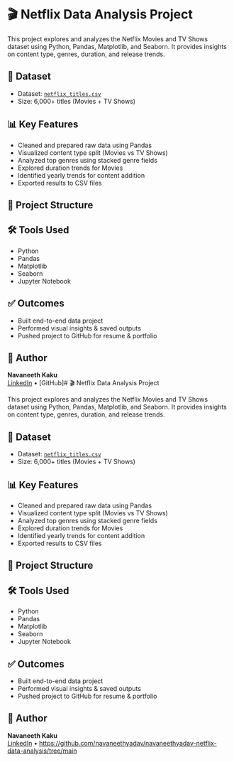 # 🎬 Netflix Data Analysis Project

This project explores and analyzes the Netflix Movies and TV Shows dataset using Python, Pandas, Matplotlib, and Seaborn. It provides insights on content type, genres, duration, and release trends.

## 📁 Dataset
- Dataset: [`netflix_titles.csv`](https://www.kaggle.com/datasets/shivamb/netflix-shows)
- Size: 6,000+ titles (Movies + TV Shows)

## 📊 Key Features
- Cleaned and prepared raw data using Pandas
- Visualized content type split (Movies vs TV Shows)
- Analyzed top genres using stacked genre fields
- Explored duration trends for Movies
- Identified yearly trends for content addition
- Exported results to CSV files

## 📂 Project Structure


## 🛠️ Tools Used
- Python
- Pandas
- Matplotlib
- Seaborn
- Jupyter Notebook

## ✅ Outcomes
- Built end-to-end data project
- Performed visual insights & saved outputs
- Pushed project to GitHub for resume & portfolio

## 📌 Author
**Navaneeth Kaku**  
[LinkedIn](https://www.linkedin.com/in/navaneethkaku) • [GitHub]# 🎬 Netflix Data Analysis Project

This project explores and analyzes the Netflix Movies and TV Shows dataset using Python, Pandas, Matplotlib, and Seaborn. It provides insights on content type, genres, duration, and release trends.

## 📁 Dataset
- Dataset: [`netflix_titles.csv`](https://www.kaggle.com/datasets/shivamb/netflix-shows)
- Size: 6,000+ titles (Movies + TV Shows)

## 📊 Key Features
- Cleaned and prepared raw data using Pandas
- Visualized content type split (Movies vs TV Shows)
- Analyzed top genres using stacked genre fields
- Explored duration trends for Movies
- Identified yearly trends for content addition
- Exported results to CSV files

## 📂 Project Structure


## 🛠️ Tools Used
- Python
- Pandas
- Matplotlib
- Seaborn
- Jupyter Notebook

## ✅ Outcomes
- Built end-to-end data project
- Performed visual insights & saved outputs
- Pushed project to GitHub for resume & portfolio

## 📌 Author
**Navaneeth Kaku**  
[LinkedIn](https://www.linkedin.com/in/navaneethkaku) • https://github.com/navaneethyadav/navaneethyadav-netflix-data-analysis/tree/main


